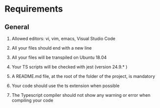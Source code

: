 # Requirements


## General


1. Allowed editors: vi, vim, emacs, Visual Studio Code

2. All your files should end with a new line

3. All your files will be transpiled on Ubuntu 18.04

4. Your TS scripts will be checked with jest (version 24.9.* )

5. A README.md file, at the root of the folder of the project, is mandatory

6. Your code should use the ts extension when possible

7. The Typescript compiler should not show any warning or error when compiling your code